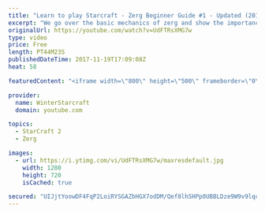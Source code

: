 ```yaml
---
title: "Learn to play Starcraft - Zerg Beginner Guide #1 - Updated (2017)"
excerpt: "We go over the basic mechanics of zerg and show the importance of understanding at least some of what your opponent is doing.  This guide is meant for players with an understanding of the objectives of starcraft but without any strong direction or gameplan, especially for each specific race! -- Watch"
originalUrl: https://youtube.com/watch?v=UdFTRsXMG7w
type: video
price: Free
length: PT44M23S
publishedDateTime: 2017-11-19T17:09:08Z
heat: 58

featuredContent: "<iframe width=\"800\" height=\"500\" frameborder=\"0\" src=\"https://www.youtube.com/embed/UdFTRsXMG7w\" allow=\"accelerometer; autoplay; encrypted-media; gyroscope; picture-in-picture\" allowfullscreen></iframe>"

provider:
  name: WinterStarcraft
  domain: youtube.com

topics:
  - StarCraft 2
  - Zerg

images:
  - url: https://i.ytimg.com/vi/UdFTRsXMG7w/maxresdefault.jpg
    width: 1280
    height: 720
    isCached: true

secured: "UIJjtYoowDF4FqP2LoiRYSGAZbHGX7odDM/Qef8lhSHPp0UBBLDze9W9v9lqclmSj4Mh8mGZ4T12T5js0yOZoPZ3sl/GqZE6Lef0p2IwTgjw09LOIzhtCAr0A8KrPJNM2mJy1b8GhiGlFMNanr93bjHd3AAeal3Hits140n2csWcBKuJXk14RBxoDbOcBe8gfCUKL+7Pm9Vgp8JEwm/YoPMgUHvRKqttrMXfwXbUORgLcCNoQFxyOFEAbvIYNIM4oRBDnuI0NQcbkdeyX4ibvglY1ZTPoRai3QE52DyBOj2GxHP9sUGyx8USlrZvzPV+UTmvtTn8RIcC8Y7vXREx4WWpiPfQTc2rb5xFZYVosZHO/PvWAQWhiL5z+Gq65fyEsVSM9FX0HZUA8yYoIbBQCC+HMl5Evq86VcSSJeRlg73ahRKFOt/R+XlakLrlgktw;sS3Iop7FBH+h3t1CBMIm7w=="
---
```


